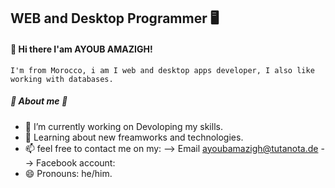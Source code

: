 <h2>WEB and Desktop Programmer 🖥</h2>

<h4>👋 Hi there I'am AYOUB AMAZIGH!</h4>

    I'm from Morocco, i am I web and desktop apps developer, I also like working with databases.
<h5>📖 About me 📖</h5>

- 🔭 I’m currently working on Devoloping my skills.
- 🌱 Learning about new freamworks and technologies.
- 📫 feel free to contact me on my:
    --> Email <a mailto='ayoubamazigh@tutanota.de' >ayoubamazigh@tutanota.de</a>
    --> Facebook account: <a href='https://www.facebook.com/Ayoub.fx.dev/' ></a>
- 😄 Pronouns: he/him.

